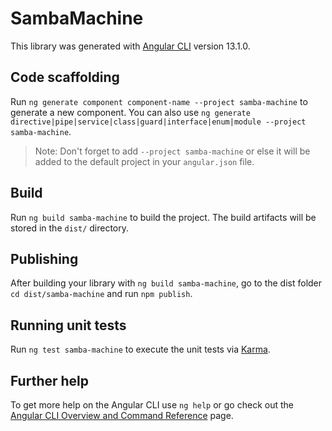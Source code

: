 # SambaMachine

This library was generated with [Angular CLI](https://github.com/angular/angular-cli) version 13.1.0.

## Code scaffolding

Run `ng generate component component-name --project samba-machine` to generate a new component. You can also use `ng generate directive|pipe|service|class|guard|interface|enum|module --project samba-machine`.
> Note: Don't forget to add `--project samba-machine` or else it will be added to the default project in your `angular.json` file. 

## Build

Run `ng build samba-machine` to build the project. The build artifacts will be stored in the `dist/` directory.

## Publishing

After building your library with `ng build samba-machine`, go to the dist folder `cd dist/samba-machine` and run `npm publish`.

## Running unit tests

Run `ng test samba-machine` to execute the unit tests via [Karma](https://karma-runner.github.io).

## Further help

To get more help on the Angular CLI use `ng help` or go check out the [Angular CLI Overview and Command Reference](https://angular.io/cli) page.
